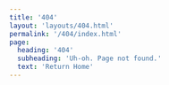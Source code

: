 ```yaml
---
title: '404'
layout: 'layouts/404.html'
permalink: '/404/index.html'
page:
  heading: '404'
  subheading: 'Uh-oh. Page not found.'
  text: 'Return Home'
---
```

